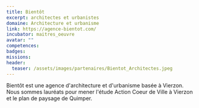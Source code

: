 ```yaml
---
title: Bientôt
excerpt: architectes et urbanistes
domaine: Architecture et urbanisme
link: https://agence-bientot.com/
incubator: maitres_oeuvre
avatar: ""
competences:
badges:
missions:
header:
  teaser: /assets/images/partenaires/Bientot_Architectes.jpeg
---
```


Bientôt est une agence d'architecture et d'urbanisme basée à Vierzon. Nous sommes lauréats pour mener l'étude Action Coeur de Ville à Vierzon et le plan de paysage de Quimper.
